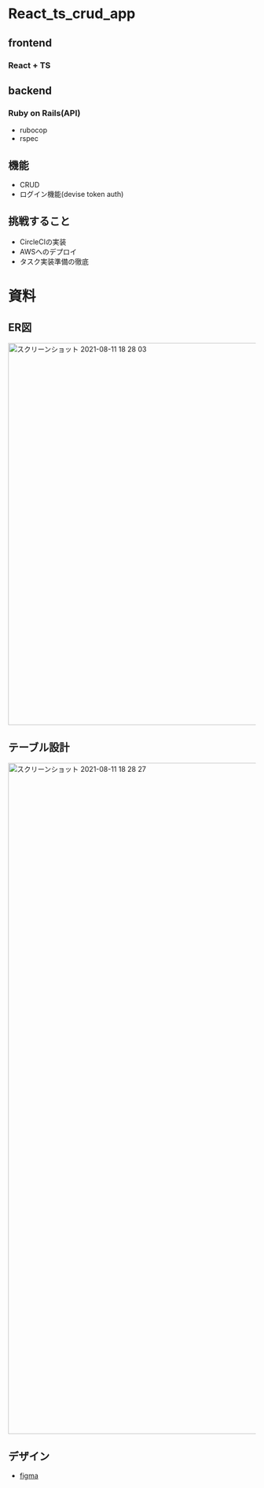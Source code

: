 # React_ts_crud_app

## frontend
### React + TS

## backend
### Ruby on Rails(API)
- rubocop
- rspec

## 機能
- CRUD
- ログイン機能(devise token auth)

## 挑戦すること
- CircleCIの実装
- AWSへのデプロイ
- タスク実装準備の徹底

# 資料
## ER図
<img width="776" alt="スクリーンショット 2021-08-11 18 28 03" src="https://user-images.githubusercontent.com/64491435/129005250-b64d55c5-f4e4-499b-ba78-7a7bbc704094.png">

## テーブル設計
<img width="1363" alt="スクリーンショット 2021-08-11 18 28 27" src="https://user-images.githubusercontent.com/64491435/129005247-69a429dd-8b68-4817-9525-b8eeb1e77653.png">

## デザイン
- [figma](https://www.figma.com/file/isfF5iVe2fF03mrQzyfuz5/React.js-%2B-RailsAPI?node-id=101%3A179)
